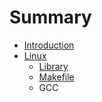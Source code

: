 # Summary

* [Introduction](README.md)
* [Linux](linux.md)
   * [Library](library.md)
   * [Makefile](makefile.md)
   * GCC

